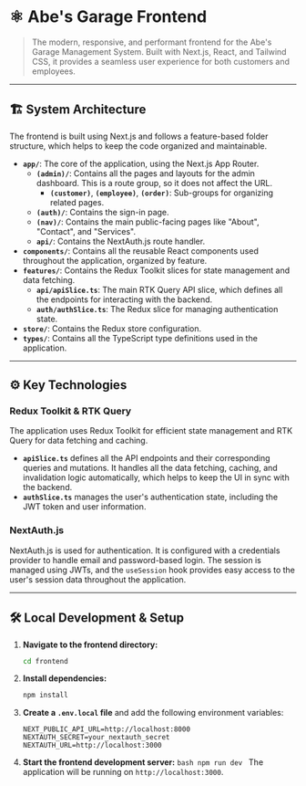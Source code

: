 # ⚛️ Abe's Garage Frontend

> The modern, responsive, and performant frontend for the Abe's Garage Management System. Built with Next.js, React, and Tailwind CSS, it provides a seamless user experience for both customers and employees.

---

## 🏗️ System Architecture

The frontend is built using Next.js and follows a feature-based folder structure, which helps to keep the code organized and maintainable.

- **`app/`**: The core of the application, using the Next.js App Router.
  - **`(admin)/`**: Contains all the pages and layouts for the admin dashboard. This is a route group, so it does not affect the URL.
    - **`(customer)`**, **`(employee)`**, **`(order)`**: Sub-groups for organizing related pages.
  - **`(auth)/`**: Contains the sign-in page.
  - **`(nav)/`**: Contains the main public-facing pages like "About", "Contact", and "Services".
  - **`api/`**: Contains the NextAuth.js route handler.
- **`components/`**: Contains all the reusable React components used throughout the application, organized by feature.
- **`features/`**: Contains the Redux Toolkit slices for state management and data fetching.
  - **`api/apiSlice.ts`**: The main RTK Query API slice, which defines all the endpoints for interacting with the backend.
  - **`auth/authSlice.ts`**: The Redux slice for managing authentication state.
- **`store/`**: Contains the Redux store configuration.
- **`types/`**: Contains all the TypeScript type definitions used in the application.

---

## ⚙️ Key Technologies

### Redux Toolkit & RTK Query

The application uses Redux Toolkit for efficient state management and RTK Query for data fetching and caching.

- **`apiSlice.ts`** defines all the API endpoints and their corresponding queries and mutations. It handles all the data fetching, caching, and invalidation logic automatically, which helps to keep the UI in sync with the backend.
- **`authSlice.ts`** manages the user's authentication state, including the JWT token and user information.

### NextAuth.js

NextAuth.js is used for authentication. It is configured with a credentials provider to handle email and password-based login. The session is managed using JWTs, and the `useSession` hook provides easy access to the user's session data throughout the application.

---

## 🛠️ Local Development & Setup

1.  **Navigate to the frontend directory:**
    ```bash
    cd frontend
    ```
2.  **Install dependencies:**
    ```bash
    npm install
    ```
3.  **Create a `.env.local` file** and add the following environment variables:
    ```
    NEXT_PUBLIC_API_URL=http://localhost:8000
    NEXTAUTH_SECRET=your_nextauth_secret
    NEXTAUTH_URL=http://localhost:3000
    ```
4.  **Start the frontend development server:**
    `bash
    npm run dev
    `
    The application will be running on `http://localhost:3000`.
